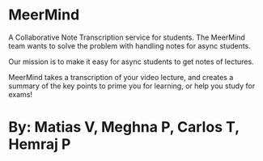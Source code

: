 
# MeerMind
A Collaborative Note Transcription service for students. The MeerMind team
wants to solve the problem with handling notes for async students. 

Our mission is to make it easy for async students to get notes of lectures.

MeerMind takes a transcription of your video lecture, and creates a summary of
the key points to prime you for learning, or help you study for exams! 


# By: Matias V, Meghna P, Carlos T, Hemraj P


